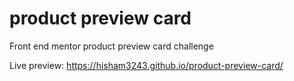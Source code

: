 # product preview card

Front end mentor product preview card challenge


Live preview: https://hisham3243.github.io/product-preview-card/
